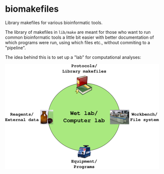 # biomakefiles

Library makefiles for various bioinformatic tools.

The library of makefiles in `lib/make` are meant for those who want to run common
bioinformatic tools a little bit easier with better documentation of which programs
were run, using which files etc., without commiting to a "pipeline".

The idea behind this is to set up a "lab" for computational analyses:

![Lab analogy](doc/lab_analogy.png)
